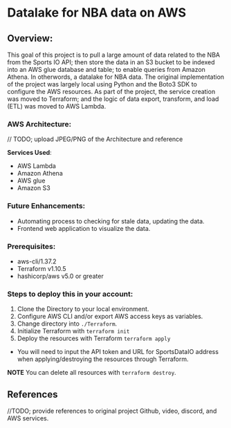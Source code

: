 # Datalake for NBA data on AWS
## Overview:
This goal of this project is to pull a large amount of data related to the NBA from the Sports IO API; then store the data in an S3 bucket to be indexed into an AWS glue database and table; to enable queries from Amazon Athena. In otherwords, a datalake for NBA data. The original implementation of the project was largely local using Python and the Boto3 SDK to configure the AWS resources. As part of the project, the service creation was moved to Terraform; and the logic of data export, transform, and load (ETL) was moved to AWS Lambda.

### AWS Architecture:
// TODO; upload JPEG/PNG of the Architecture and reference

**Services Used**:
- AWS Lambda
- Amazon Athena
- AWS glue
- Amazon S3

### Future Enhancements:
- Automating process to checking for stale data, updating the data.
- Frontend web application to visualize the data.

### Prerequisites:
- aws-cli/1.37.2
- Terraform v1.10.5
- hashicorp/aws v5.0 or greater

### Steps to deploy this in your account:
1) Clone the Directory to your local environment.
2) Configure AWS CLI and/or export AWS access keys as variables.
3) Change directory into `./Terraform`.
4) Initialize Terraform with `terraform init`
5) Deploy the resources with Terraform `terraform apply`
  - You will need to input the API token and URL for SportsDataIO address when applying/destroying the resources through Terraform. 

**NOTE** You can delete all resources with `terraform destroy`.

## References
//TODO; provide references to original project Github, video, discord, and AWS services.

